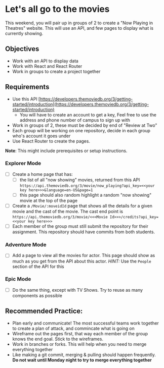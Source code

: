 # Let's all go to the movies

This weekend, you will pair up in groups of 2 to create a "Now Playing in Theatres" website. This will use an API, and few pages to display what is currently showing.

## Objectives

- Work with an API to display data
- Work with React and React Router
- Work in groups to create a project together

## Requirements

- Use this API [https://developers.themoviedb.org/3/getting-started/introduction](https://developers.themoviedb.org/3/getting-started/introduction)
  - You will have to create an account to get a key, Feel free to use the address and phone number of campus to sign up with
- Work in groups of 2, these must be decided by end of "Review at Two"
- Each group will be working on one repository, decide in each group who's account it goes under
- Use React Router to create the pages.

**Note**: This might include prerequisites or setup instructions.

### Explorer Mode

- [ ] Create a home page that has:
  - [ ] the list of all "now showing" movies, returned from this API `https://api.themoviedb.org/3/movie/now_playing?api_key=<<your key here>>>&language=en-US&page=1`
  - [ ] this page should also random highlight a random "now showing" movie at the top of the page
- [ ] Create a `/Movie/:moveidId` page that shows all the details for a given movie and the cast of the movie. The cast end point is `https://api.themoviedb.org/3/movie/<<<Movie Id>>>/credits?api_key=<<your key here>>>`
- [ ] Each member of the group must still submit the repository for their assignment. This repository should have commits from both students.

### Adventure Mode

- [ ] Add a page to view all the movies for actor. This page should show as much as you get from the API about this actor. _HINT:_ Use the `People` section of the API for this

### Epic Mode

- [ ] Do the same thing, except with TV Shows. Try to reuse as many components as possible

## Recommended Practice:

- Plan early and communicate! The most successful teams work together to create a plan of attack, and commincate what is going on
- Wireframe out the pages first, that way each member of the group knows the end goal. Stick to the wireframes.
- Work in branches or forks. This will help when you need to merge everything together
- Like making a git commit, merging & pulling should happen frequently. **Do not wait until Monday night to try to merge everything together**
